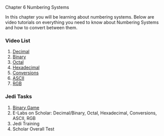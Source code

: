 Chapter 6 Numbering Systems</H2>

In this chapter you will be learning about numbering systems. Below are video tutorials on everything you need to know about Numbering Systems and how to convert between them.

<h3>Video List</h3>
<ol>
  <li><a href="https://youtu.be/1oyr3lHKJJg" target="_blank">Decimal</a></li>
  <li><a href="https://youtu.be/tqAsXW2kRlc" target="_blank">Binary</a></li>
  <li><a href="https://youtu.be/F6TF2Vh5_E0" target="_blank">Octal</a></li>
  <li><a href="https://youtu.be/_ngxDn-LpQY" target="_blank">Hexadecimal</a></li>
  <li><a href="https://youtu.be/hMZt-Iz0hFc" target="_blank">Conversions</a></li>
  <li><a href="https://youtu.be/Fq613urEl28" target="_blank">ASCII</a></li>
  <li><a href="https://youtu.be/M8fFjAXOsgc" target="_blank">RGB</a></li>
  </ol>

<h3>Jedi Tasks</h3>
<ol>
  <li><a href="https://studio.code.org/projects/applab/iukLbcDnzqgoxuu810unLw" target="_blank">Binary Game</a></li>
  <li>E-Labs on Scholar: Decimal/Binary, Octal, Hexadecimal, Conversions, ASCII, RGB</li>
  <li>Jedi Training</li>
  <li>Scholar Overall Test</li>
  </ol>

